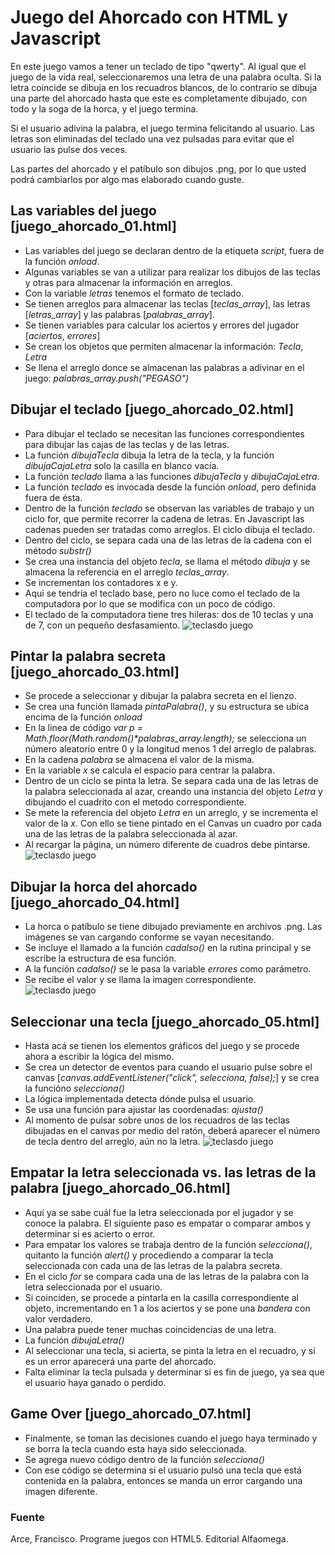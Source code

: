 # Juego del Ahorcado con HTML y Javascript

En este juego vamos a tener un teclado de tipo "qwerty".  Al igual que el juego de la vida real, seleccionaremos una letra de una palabra oculta.  Si la letra coincide se dibuja en los recuadros blancos, de lo contrario se dibuja una parte del ahorcado hasta que este es completamente dibujado, con todo y la soga de la horca, y el juego termina.

Si el usuario adivina la palabra, el juego termina felicitando al usuario.  Las letras son eliminadas del teclado una vez pulsadas para evitar que el usuario las pulse dos veces.

Las partes del ahorcado y el patíbulo son dibujos .png, por lo que usted podrá cambiarlos por algo mas elaborado cuando guste.

## Las variables del juego [juego_ahorcado_01.html]
- Las variables del juego se declaran dentro de la etiqueta *script*, fuera de la función *onload*.
- Algunas variables se van a utilizar para realizar los dibujos de las teclas y otras para almacenar la información en arreglos.
- Con la variable *letras* tenemos el formato de teclado.
- Se tienen arreglos para almacenar las teclas [*teclas_array*], las letras [*letras_array*] y las palabras [*palabras_array*].
- Se tienen variables para calcular los aciertos y errores del jugador [*aciertos*, *errores*]
- Se crean los objetos que permiten almacenar la información: *Tecla*, *Letra*
- Se llena el arreglo donce se almacenan las palabras a adivinar en el juego: *palabras_array.push("PEGASO")*

## Dibujar el teclado [juego_ahorcado_02.html]
- Para dibujar el teclado se necesitan las funciones correspondientes para dibujar las cajas de las teclas y de las letras.
- La función *dibujaTecla* dibuja la letra de la tecla, y la función *dibujaCajaLetra* solo la casilla en blanco vacía.
- La función *teclado* llama a las funciones *dibujaTecla* y *dibujaCajaLetra*.
- La función *teclado* es invocada desde la función *onload*, pero definida fuera de ésta.
- Dentro de la función *teclado* se observan las variables de trabajo y un ciclo for, que permite recorrer la cadena de letras. En Javascript las cadenas pueden ser tratadas como arreglos.  El ciclo dibuja el teclado.
- Dentro del ciclo, se separa cada una de las letras de la cadena con el método *substr()*
- Se crea una instancia del objeto *tecla*, se llama el método *dibuja* y se almacena la referencia en el arreglo *teclas_array*.
- Se incrementan los contadores x e y.
- Aqui se tendría el teclado base, pero no luce como el teclado de la computadora por lo que se modifica con un poco de código.
- El teclado de la computadora tiene tres hileras: dos de 10 teclas y una de 7, con un pequeño desfasamiento.
![teclasdo juego](/imagenes/teclado_juego.png "Teclado juego")

## Pintar la palabra secreta [juego_ahorcado_03.html]
- Se procede a seleccionar y dibujar la palabra secreta en el lienzo.
- Se crea una función llamada *pintaPalabra()*, y su estructura se ubica encima de la función *onload*
- En la linea de código *var p = Math.floor(Math.random()\*palabras_array.length);* se selecciona un número aleatorio entre 0 y la longitud menos 1 del arreglo de palabras.
- En la cadena *palabra* se almacena el valor de la misma.
- En la variable *x* se calcula el espacio para centrar la palabra.
- Dentro de un ciclo se pinta la letra.  Se separa cada una de las letras de la palabra seleccionada al azar, creando una instancia del objeto *Letra* y dibujando el cuadrito con el metodo correspondiente.
- Se mete la referencia del objeto *Letra* en un arreglo, y se incrementa el valor de la *x*.  Con ello se tiene pintado en el Canvas un cuadro por cada una de las letras de la palabra seleccionada al azar.
- Al recargar la página, un número diferente de cuadros debe pintarse.
![teclasdo juego](/imagenes/teclado_palabra.png "Teclado juego")

## Dibujar la horca del ahorcado [juego_ahorcado_04.html]
- La horca o patíbulo se tiene dibujado previamente en archivos .png. Las imágenes se van cargando conforme se vayan necesitando.
- Se incluye el llamado a la función *cadalso()* en la rutina principal y se escribe la estructura de esa función.
- A la función *cadalso()* se le pasa la variable *errores* como parámetro.
- Se recibe el valor y se llama la imagen correspondiente.
![teclasdo juego](/imagenes/horca.png "Teclado juego")

## Seleccionar una tecla [juego_ahorcado_05.html]
- Hasta acá se tienen los elementos gráficos del juego y se procede ahora a escribir la lógica del mismo.
- Se crea un detector de eventos para cuando el usuario pulse sobre el canvas [*canvas.addEventListener("click", selecciona, false);*] y se crea la funcióno *selecciona()*
- La lógica implementada detecta dónde pulsa el usuario.
- Se usa una función para ajustar las coordenadas: *ajusta()*
- Al momento de pulsar sobre unos de los recuadros de las teclas dibujadas en el canvas por medio del ratón, deberá aparecer el número de tecla dentro del arreglo, aún no la letra.
![teclasdo juego](/imagenes/seleccion_tecla.png "Teclado juego")

## Empatar la letra seleccionada vs. las letras de la palabra [juego_ahorcado_06.html]
- Aquí ya se sabe cuál fue la letra seleccionada por el jugador y se conoce la palabra.  El siguiente paso es empatar o comparar ambos y determinar si es acierto o error.
- Para empatar los valores se trabaja dentro de la función *selecciona()*, quitanto la función *alert()* y procediendo a comparar la tecla seleccionada  con cada una de las letras de la palabra secreta.
- En el ciclo *for* se compara cada una de las letras de la palabra con la letra seleccionada por el usuario.
- Si coinciden, se procede a pintarla en la casilla correspondiente al objeto, incrementando en 1 a los aciertos y se pone una *bandera* con valor verdadero.
- Una palabra puede tener muchas coincidencias de una letra.
- La función *dibujaLetra()*
- Al seleccionar una tecla, si acierta, se pinta la letra en el recuadro, y si es un error aparecerá una parte del ahorcado.
- Falta eliminar la tecla pulsada y determinar si es fin de juego, ya sea que el usuario haya ganado o perdido.

## Game Over [juego_ahorcado_07.html]
- Finalmente, se toman las decisiones cuando el juego haya terminado y se borra la tecla cuando esta haya sido seleccionada.
- Se agrega nuevo código dentro de la función *selecciona()*
- Con ese código se determina si el usuario pulsó una tecla que está contenida en la palabra, entonces se manda un error cargando una imagen diferente.


### Fuente
Arce, Francisco.  Programe juegos con HTML5.  Editorial Alfaomega.